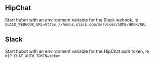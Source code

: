 ## HipChat

  Start hubot with an environment variable for the Slack webook, ie `SLACK_WEBHOOK_URL=https://hooks.slack.com/services/SOME/HOOK/URL`

## Slack

  Start hubot with an environment variable for the HipChat auth token, ie `HIP_CHAT_AUTH_TOKEN=token`
